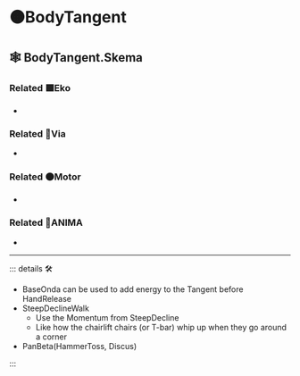 # 🟠<motor>BodyTangent</motor>

## 🕸 BodyTangent.Skema

### Related 🟩<ekos>Eko</ekos>

-

### Related 🔻<via>Via</via>

-

### Related 🟠<motor>Motor</motor>

-

### Related 💜<anima>ANIMA</anima>

-

---

<!-- =================================================== -->
<!-- =================================================== -->
<!-- =================================================== -->
<!-- =================================================== -->
<!-- =================================================== -->
::: details 🛠

- BaseOnda can be used to add energy to the Tangent before HandRelease
- SteepDeclineWalk
    - Use the Momentum from SteepDecline
    - Like how the chairlift chairs (or T-bar) whip up when they go around a corner
- PanBeta(HammerToss, Discus)

:::
